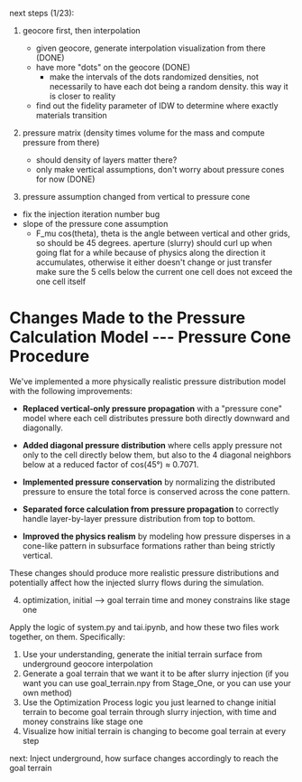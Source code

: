 next steps (1/23):
1. geocore first, then interpolation
    - given geocore, generate interpolation visualization from there (DONE)
    - have more "dots" on the geocore (DONE)
        - make the intervals of the dots randomized densities, not necessarily to have each dot being a random density. this way it is closer to reality
    - find out the fidelity parameter of IDW to determine where exactly materials transition
2. pressure matrix (density times volume for the mass and compute pressure from there)
    - should density of layers matter there?
    - only make vertical assumptions, don't worry about pressure cones for now (DONE)


3. pressure assumption changed from vertical to pressure cone
- fix the injection iteration number bug
- slope of the pressure cone assumption
    - F_mu cos(theta), theta is the angle between vertical and other grids, so should be 45 degrees.
    aperture (slurry) should curl up when going flat for a while because of physics
    along the direction it accumulates, otherwise it either doesn't change or just transfer
    make sure the 5 cells below the current one cell does not exceed the one cell itself

# Changes Made to the Pressure Calculation Model --- Pressure Cone Procedure

We've implemented a more physically realistic pressure distribution model with the following improvements:

* **Replaced vertical-only pressure propagation** with a "pressure cone" model where each cell distributes pressure both directly downward and diagonally.

* **Added diagonal pressure distribution** where cells apply pressure not only to the cell directly below them, but also to the 4 diagonal neighbors below at a reduced factor of cos(45°) ≈ 0.7071.

* **Implemented pressure conservation** by normalizing the distributed pressure to ensure the total force is conserved across the cone pattern.

* **Separated force calculation from pressure propagation** to correctly handle layer-by-layer pressure distribution from top to bottom.

* **Improved the physics realism** by modeling how pressure disperses in a cone-like pattern in subsurface formations rather than being strictly vertical.

These changes should produce more realistic pressure distributions and potentially affect how the injected slurry flows during the simulation.



4. optimization, initial --> goal terrain
    time and money constrains like stage one


Apply the logic of system.py and tai.ipynb, and how these two files work together, on them. Specifically:

1. Use your understanding, generate the initial terrain surface from underground geocore interpolation
2. Generate a goal terrain that we want it to be after slurry injection (if you want you can use goal_terrain.npy from Stage_One, or you can use your own method)
3. Use the Optimization Process logic you just learned to change initial terrain to become goal terrain through slurry injection, with time and money constrains like stage one
4. Visualize how initial terrain is changing to become goal terrain at every step


next: Inject underground, how surface changes accordingly to reach the goal terrain